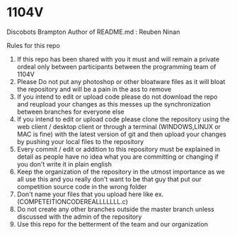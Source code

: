 # 1104V
Discobots Brampton
Author of README.md : Reuben Ninan

Rules for this repo

1. If this repo has been shared with you it must and will remain a private ordeal only between participants between the programming team of 1104V
2. Please Do not put any photoshop or other bloatware files as it will bloat the repository and will be a pain in the ass to remove
3. If you intend to edit or upload code please do not download the repo and reupload your changes as this messes up the synchronization between branches for everyone else
4. If you intend to edit or upload code please clone the repository using the web client / desktop client or through a terminal (WINDOWS,LINUX or MAC is fine) with the latest version of git and then upload your changes by pushing your local files to the repository
5. Every commit / edit or addition to this repository must be explained in detail as people have no idea what you are committing or changing if you don't write it in plain english
6. Keep the organization of the repository in the utmost importance as we all use this and you really don't want to be that guy that put our competition source code in the wrong folder
7. Don't name your files that you upload here like ex. (COMPETEITIONCODEREALLLLLLL.c)
8. Do not create any other branches outside the master branch unless discussed with the admin of the repository 
9. Use this repo for the betterment of the team and our organization

